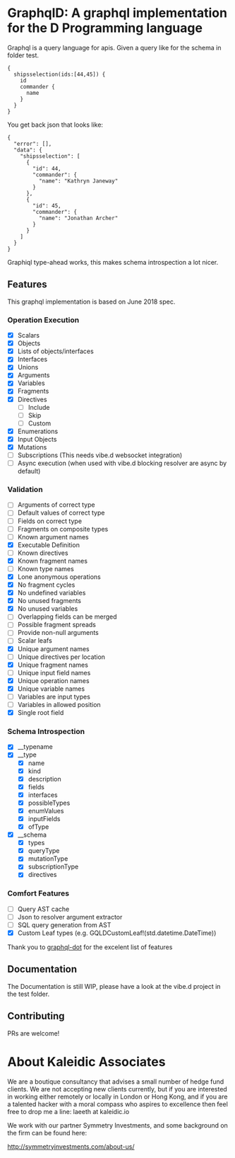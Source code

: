 # GraphqlD: A graphql implementation for the D Programming language

Graphql is a query language for apis.
Given a query like for the schema in folder test.

```
{
  shipsselection(ids:[44,45]) {
    id
    commander {
      name
    }
  }
}
```

You get back json that looks like:
```JS
{
  "error": [],
  "data": {
    "shipsselection": [
      {
        "id": 44,
        "commander": {
          "name": "Kathryn Janeway"
        }
      },
      {
        "id": 45,
        "commander": {
          "name": "Jonathan Archer"
        }
      }
    ]
  }
}
```

Graphiql type-ahead works, this makes schema introspection a lot nicer.

## Features
This graphql implementation is based on June 2018 spec.

### Operation Execution
- [x] Scalars
- [x] Objects
- [x] Lists of objects/interfaces
- [x] Interfaces
- [x] Unions
- [x] Arguments
- [x] Variables
- [x] Fragments
- [x] Directives
  - [ ] Include
  - [ ] Skip
  - [ ] Custom
- [x] Enumerations
- [x] Input Objects
- [x] Mutations
- [ ] Subscriptions (This needs vibe.d websocket integration)
- [ ] Async execution (when used with vibe.d blocking resolver are async by
  default)

### Validation
- [ ] Arguments of correct type
- [ ] Default values of correct type
- [ ] Fields on correct type
- [ ] Fragments on composite types
- [ ] Known argument names
- [x] Executable Definition
- [ ] Known directives
- [x] Known fragment names
- [ ] Known type names
- [x] Lone anonymous operations
- [x] No fragment cycles
- [x] No undefined variables
- [x] No unused fragments
- [x] No unused variables
- [ ] Overlapping fields can be merged
- [ ] Possible fragment spreads
- [ ] Provide non-null arguments
- [ ] Scalar leafs
- [x] Unique argument names
- [ ] Unique directives per location
- [x] Unique fragment names
- [ ] Unique input field names
- [x] Unique operation names
- [x] Unique variable names
- [ ] Variables are input types
- [ ] Variables in allowed position
- [x] Single root field

### Schema Introspection
- [x] __typename
- [x] __type
  - [x] name
  - [x] kind
  - [x] description
  - [x] fields
  - [x] interfaces
  - [x] possibleTypes
  - [x] enumValues
  - [x] inputFields
  - [x] ofType
- [x] __schema
  - [x] types
  - [x] queryType
  - [x] mutationType
  - [x] subscriptionType
  - [x] directives

### Comfort Features
- [ ] Query AST cache
- [ ] Json to resolver argument extractor
- [ ] SQL query generation from AST
- [x] Custom Leaf types (e.g. GQLDCustomLeaf!(std.datetime.DateTime))

Thank you to [graphql-dot](https://github.com/graphql-dotnet/graphql-dotnet)
for the excelent list of features

## Documentation
The Documentation is still WIP, please have a look at the vibe.d project in the
test folder.

## Contributing
PRs are welcome!

# About Kaleidic Associates
We are a boutique consultancy that advises a small number of hedge fund clients.  We are
not accepting new clients currently, but if you are interested in working either remotely
or locally in London or Hong Kong, and if you are a talented hacker with a moral compass
who aspires to excellence then feel free to drop me a line: laeeth at kaleidic.io

We work with our partner Symmetry Investments, and some background on the firm can be
found here:

http://symmetryinvestments.com/about-us/

